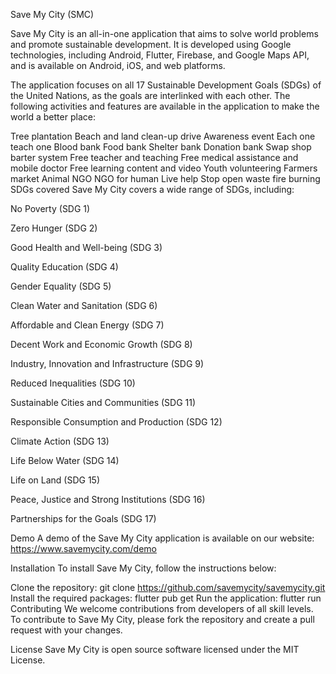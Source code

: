 Save My City (SMC)


Save My City is an all-in-one application that aims to solve world problems and promote sustainable development. It is developed using Google technologies, including Android, Flutter, Firebase, and Google Maps API, and is available on Android, iOS, and web platforms.

The application focuses on all 17 Sustainable Development Goals (SDGs) of the United Nations, as the goals are interlinked with each other. The following activities and features are available in the application to make the world a better place:

Tree plantation
Beach and land clean-up drive
Awareness event
Each one teach one
Blood bank
Food bank
Shelter bank
Donation bank
Swap shop barter system
Free teacher and teaching
Free medical assistance and mobile doctor
Free learning content and video
Youth volunteering
Farmers market
Animal NGO
NGO for human
Live help
Stop open waste fire burning
SDGs covered
Save My City covers a wide range of SDGs, including:

No Poverty (SDG 1)

Zero Hunger (SDG 2)

Good Health and Well-being (SDG 3)

Quality Education (SDG 4)

Gender Equality (SDG 5)

Clean Water and Sanitation (SDG 6)

Affordable and Clean Energy (SDG 7)

Decent Work and Economic Growth (SDG 8)

Industry, Innovation and Infrastructure (SDG 9)

Reduced Inequalities (SDG 10)

Sustainable Cities and Communities (SDG 11)

Responsible Consumption and Production (SDG 12)

Climate Action (SDG 13)

Life Below Water (SDG 14)

Life on Land (SDG 15)

Peace, Justice and Strong Institutions (SDG 16)

Partnerships for the Goals (SDG 17)

Demo
A demo of the Save My City application is available on our website: https://www.savemycity.com/demo

Installation
To install Save My City, follow the instructions below:

Clone the repository: git clone https://github.com/savemycity/savemycity.git
Install the required packages: flutter pub get
Run the application: flutter run
Contributing
We welcome contributions from developers of all skill levels. To contribute to Save My City, please fork the repository and create a pull request with your changes.

License
Save My City is open source software licensed under the MIT License.
